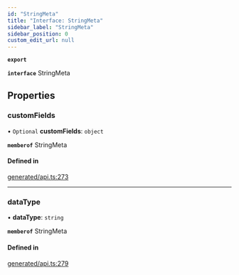 ```yaml
---
id: "StringMeta"
title: "Interface: StringMeta"
sidebar_label: "StringMeta"
sidebar_position: 0
custom_edit_url: null
---
```


**`export`**

**`interface`** StringMeta

## Properties

### customFields

• `Optional` **customFields**: `object`

**`memberof`** StringMeta

#### Defined in

[generated/api.ts:273](https://github.com/refinery-labs/lunasec-monorepo/blob/6c5edb8/js/sdks/packages/tokenizer-sdk/src/generated/api.ts#L273)

___

### dataType

• **dataType**: `string`

**`memberof`** StringMeta

#### Defined in

[generated/api.ts:279](https://github.com/refinery-labs/lunasec-monorepo/blob/6c5edb8/js/sdks/packages/tokenizer-sdk/src/generated/api.ts#L279)

